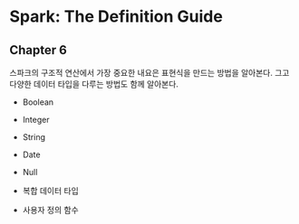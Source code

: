 # Spark: The Definition Guide

## Chapter 6

스파크의 구조적 연산에서 가장 중요한 내요은 표현식을 만드는 방법을 알아본다. 그고 다양한 데이터 타입을 다루는 방법도 함께 알아본다. 

- Boolean

- Integer

- String

- Date

- Null

- 복합 데이터 타입

- 사용자 정의 함수
